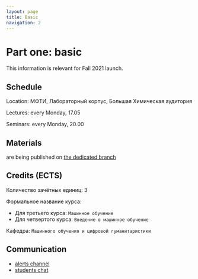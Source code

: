 ```yaml
---
layout: page
title: Basic
navigation: 2
---
```


# Part one: basic
This information is relevant for Fall 2021 launch.
## Schedule


Location:
МФТИ, Лабораторный корпус, Большая Химическая аудитория

Lectures: every Monday, 17.05

Seminars: every Monday, 20.00

## Materials

are being published on [the dedicated branch](https://github.com/girafe-ai/ml-mipt/tree/21f_basic)

## Credits (ECTS)

Количество зачётных единиц: 3

Формальное название курса:
* Для третьего курса: `Машинное обучение`
* Для четвертого курса: `Введение в машинное обучение`

Кафедра: `Машинного обучения и цифровой гуманитаристики`


## Communication

* [alerts channel](https://t.me/joinchat/JSPcb1ZQqqM3MWUy)
* [students chat](https://t.me/joinchat/0AYaFA1bWNQ1M2Vi)

